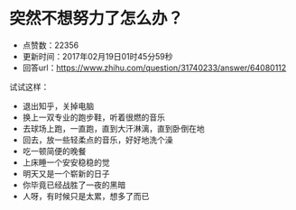 # 突然不想努力了怎么办？
- 点赞数：22356
- 更新时间：2017年02月19日01时45分59秒
- 回答url：https://www.zhihu.com/question/31740233/answer/64080112
<body>
 <p data-pid="b1hYr9xn">试试这样：</p>
 <ul>
  <li data-pid="adMtdNlL">退出知乎，关掉电脑</li>
  <li data-pid="HQTqh225">换上一双专业的跑步鞋，听着很燃的音乐</li>
  <li data-pid="cS59VgQ3">去球场上跑，一直跑，直到大汗淋漓，直到卧倒在地</li>
  <li data-pid="uyYP0PWc">回去，放一些轻柔点的音乐，好好地洗个澡</li>
  <li data-pid="F-xCM4b9">吃一顿简便的晚餐</li>
  <li data-pid="IRXIFFDG">上床睡一个安安稳稳的觉</li>
  <li data-pid="D8mDc3uf">明天又是一个崭新的日子</li>
  <li data-pid="tbyZniVC">你毕竟已经战胜了一夜的黑暗</li>
  <li data-pid="adoyAGe-">人呀，有时候只是太累，想多了而已</li>
 </ul>
</body>